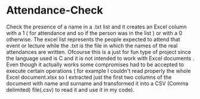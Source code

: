 # Attendance-Check
Check the presence of a name in a .txt list and it creates an Excel column with a 1 ( for attendance and so if the person was in the list ) or with a 0 otherwise. The excel list represents the people expected to attend that event or lecture while the .txt is the file in which the names of the real attendances are written.
Ofcourse this is a just for fun type of project since the language used is C and it is not intended to work with Excel documents . Even though it actually works some compromises had to be accepted to execute certain operations ( for example I couldn't read properly the whole Excel document.xlsx so I extracted just the first two columns of the document with name and surname and transformed it into a CSV (Comma delimited) file(.csv) to read it and use it in my code).
